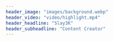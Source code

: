 ```yaml
---
header_image: "images/background.webp"
header_video: "video/highlight.mp4"
header_headline: "Slay3K"
header_subheadline: "Content Creator"
---
```

